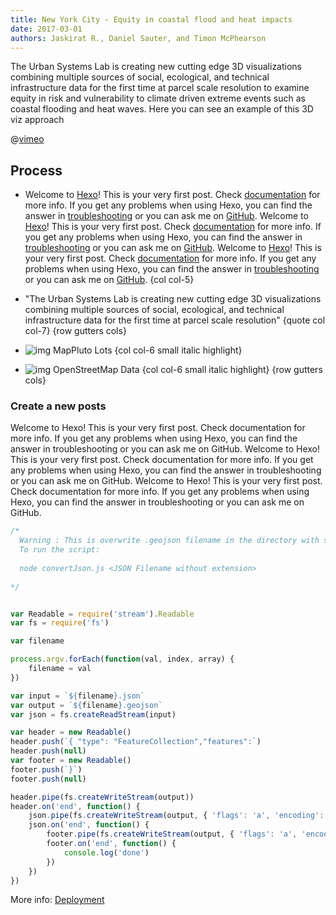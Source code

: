 ```yaml
---
title: New York City - Equity in coastal flood and heat impacts
date: 2017-03-01
authors: Jaskirat R., Daniel Sauter, and Timon McPhearson
---
```


The Urban Systems Lab is creating new cutting edge 3D visualizations combining multiple sources of social, ecological, and technical infrastructure data for the first time at parcel scale resolution to examine equity in risk and vulnerability to climate driven extreme events such as coastal flooding and heat waves. Here you can see an example of this 3D viz approach

@[vimeo](213720138)


## Process
- Welcome to [Hexo](https://hexo.io/)! This is your very first post. Check [documentation](https://hexo.io/docs/) for more info. If you get any problems when using Hexo, you can find the answer in [troubleshooting](https://hexo.io/docs/troubleshooting.html) or you can ask me on [GitHub](https://github.com/hexojs/hexo/issues). Welcome to [Hexo](https://hexo.io/)! This is your very first post. Check [documentation](https://hexo.io/docs/) for more info. If you get any problems when using Hexo, you can find the answer in [troubleshooting](https://hexo.io/docs/troubleshooting.html) or you can ask me on [GitHub](https://github.com/hexojs/hexo/issues).
Welcome to [Hexo](https://hexo.io/)! This is your very first post. Check [documentation](https://hexo.io/docs/) for more info. If you get any problems when using Hexo, you can find the answer in [troubleshooting](https://hexo.io/docs/troubleshooting.html) or you can ask me on [GitHub](https://github.com/hexojs/hexo/issues). {col col-5}
- "The Urban Systems Lab is creating new cutting edge 3D visualizations combining multiple sources of social, ecological, and technical infrastructure data for the first time at parcel scale resolution" {quote col col-7}
{row gutters cols}


- ![img](/images/lots.jpg)
 MapPluto Lots {col col-6 small italic highlight}
- ![img](/images/tiles.jpg)
OpenStreetMap Data {col col-6 small italic highlight}
{row gutters cols}

### Create a new posts

Welcome to Hexo! This is your very first post. Check documentation for more info. If you get any problems when using Hexo, you can find the answer in troubleshooting or you can ask me on GitHub. Welcome to Hexo! This is your very first post. Check documentation for more info. If you get any problems when using Hexo, you can find the answer in troubleshooting or you can ask me on GitHub.
Welcome to Hexo! This is your very first post. Check documentation for more info. If you get any problems when using Hexo, you can find the answer in troubleshooting or you can ask me on GitHub.

```js
/*
  Warning : This is overwrite .geojson filename in the directory with same filename as .json file  
  To run the script:
  
  node convertJson.js <JSON Filename without extension>
  
*/


var Readable = require('stream').Readable
var fs = require('fs')

var filename

process.argv.forEach(function(val, index, array) {
	filename = val
})

var input = `${filename}.json`
var output = `${filename}.geojson`
var json = fs.createReadStream(input)

var header = new Readable()
header.push(`{ "type": "FeatureCollection","features":`)
header.push(null)
var footer = new Readable()
footer.push(`}`)
footer.push(null)

header.pipe(fs.createWriteStream(output))
header.on('end', function() {
	json.pipe(fs.createWriteStream(output, { 'flags': 'a', 'encoding': 'utf8', 'mode': '0666' }))
	json.on('end', function() {
		footer.pipe(fs.createWriteStream(output, { 'flags': 'a', 'encoding': 'utf8', 'mode': '0666' }))
		footer.on('end', function() {
			console.log('done')
		})
	})
})
```


More info: [Deployment](https://hexo.io/docs/deployment.html)
